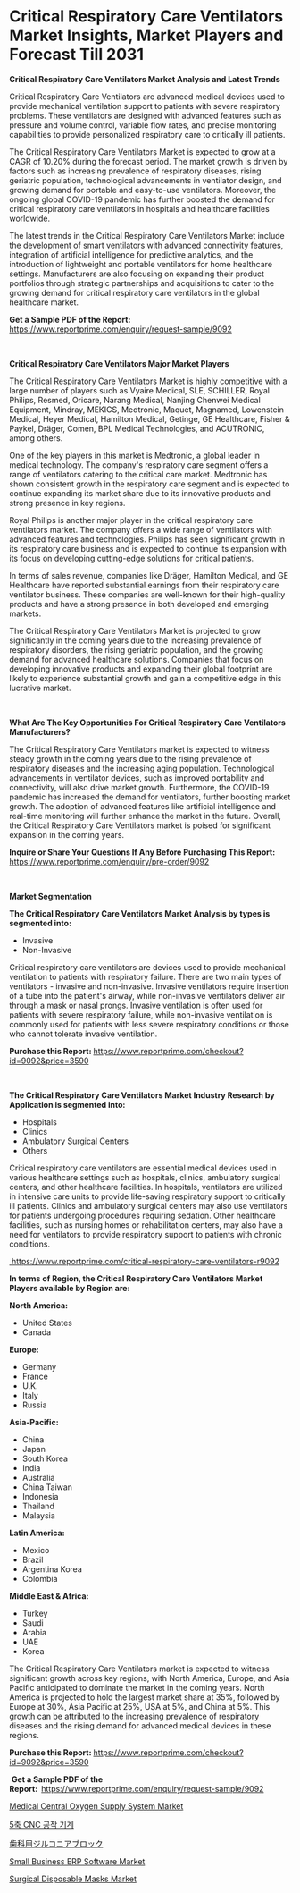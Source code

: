 <p><h1>Critical Respiratory Care Ventilators Market Insights, Market Players and Forecast Till 2031</h1></p><p><strong>Critical Respiratory Care Ventilators Market Analysis and Latest Trends</strong></p>
<p><p>Critical Respiratory Care Ventilators are advanced medical devices used to provide mechanical ventilation support to patients with severe respiratory problems. These ventilators are designed with advanced features such as pressure and volume control, variable flow rates, and precise monitoring capabilities to provide personalized respiratory care to critically ill patients.</p><p>The Critical Respiratory Care Ventilators Market is expected to grow at a CAGR of 10.20% during the forecast period. The market growth is driven by factors such as increasing prevalence of respiratory diseases, rising geriatric population, technological advancements in ventilator design, and growing demand for portable and easy-to-use ventilators. Moreover, the ongoing global COVID-19 pandemic has further boosted the demand for critical respiratory care ventilators in hospitals and healthcare facilities worldwide.</p><p>The latest trends in the Critical Respiratory Care Ventilators Market include the development of smart ventilators with advanced connectivity features, integration of artificial intelligence for predictive analytics, and the introduction of lightweight and portable ventilators for home healthcare settings. Manufacturers are also focusing on expanding their product portfolios through strategic partnerships and acquisitions to cater to the growing demand for critical respiratory care ventilators in the global healthcare market.</p></p>
<p><strong>Get a Sample PDF of the Report:&nbsp;</strong> <a href="https://www.reportprime.com/enquiry/request-sample/9092">https://www.reportprime.com/enquiry/request-sample/9092</a></p>
<p>&nbsp;</p>
<p><strong>Critical Respiratory Care Ventilators Major Market Players</strong></p>
<p><p>The Critical Respiratory Care Ventilators Market is highly competitive with a large number of players such as Vyaire Medical, SLE, SCHILLER, Royal Philips, Resmed, Oricare, Narang Medical, Nanjing Chenwei Medical Equipment, Mindray, MEKICS, Medtronic, Maquet, Magnamed, Lowenstein Medical, Heyer Medical, Hamilton Medical, Getinge, GE Healthcare, Fisher & Paykel, Dräger, Comen, BPL Medical Technologies, and ACUTRONIC, among others.</p><p>One of the key players in this market is Medtronic, a global leader in medical technology. The company's respiratory care segment offers a range of ventilators catering to the critical care market. Medtronic has shown consistent growth in the respiratory care segment and is expected to continue expanding its market share due to its innovative products and strong presence in key regions.</p><p>Royal Philips is another major player in the critical respiratory care ventilators market. The company offers a wide range of ventilators with advanced features and technologies. Philips has seen significant growth in its respiratory care business and is expected to continue its expansion with its focus on developing cutting-edge solutions for critical patients.</p><p>In terms of sales revenue, companies like Dräger, Hamilton Medical, and GE Healthcare have reported substantial earnings from their respiratory care ventilator business. These companies are well-known for their high-quality products and have a strong presence in both developed and emerging markets.</p><p>The Critical Respiratory Care Ventilators Market is projected to grow significantly in the coming years due to the increasing prevalence of respiratory disorders, the rising geriatric population, and the growing demand for advanced healthcare solutions. Companies that focus on developing innovative products and expanding their global footprint are likely to experience substantial growth and gain a competitive edge in this lucrative market.</p></p>
<p>&nbsp;</p>
<p><strong>What Are The Key Opportunities For Critical Respiratory Care Ventilators Manufacturers?</strong></p>
<p><p>The Critical Respiratory Care Ventilators market is expected to witness steady growth in the coming years due to the rising prevalence of respiratory diseases and the increasing aging population. Technological advancements in ventilator devices, such as improved portability and connectivity, will also drive market growth. Furthermore, the COVID-19 pandemic has increased the demand for ventilators, further boosting market growth. The adoption of advanced features like artificial intelligence and real-time monitoring will further enhance the market in the future. Overall, the Critical Respiratory Care Ventilators market is poised for significant expansion in the coming years.</p></p>
<p><strong>Inquire or Share Your Questions If Any Before Purchasing This Report:</strong> <a href="https://www.reportprime.com/enquiry/pre-order/9092">https://www.reportprime.com/enquiry/pre-order/9092</a></p>
<p>&nbsp;</p>
<p><strong>Market Segmentation</strong></p>
<p><strong>The Critical Respiratory Care Ventilators Market Analysis by types is segmented into:</strong></p>
<p><ul><li>Invasive</li><li>Non-Invasive</li></ul></p>
<p><p>Critical respiratory care ventilators are devices used to provide mechanical ventilation to patients with respiratory failure. There are two main types of ventilators - invasive and non-invasive. Invasive ventilators require insertion of a tube into the patient's airway, while non-invasive ventilators deliver air through a mask or nasal prongs. Invasive ventilation is often used for patients with severe respiratory failure, while non-invasive ventilation is commonly used for patients with less severe respiratory conditions or those who cannot tolerate invasive ventilation.</p></p>
<p><strong>Purchase this Report:&nbsp;</strong><a href="https://www.reportprime.com/checkout?id=9092&price=3590">https://www.reportprime.com/checkout?id=9092&price=3590</a></p>
<p>&nbsp;</p>
<p><strong>The Critical Respiratory Care Ventilators Market Industry Research by Application is segmented into:</strong></p>
<p><ul><li>Hospitals</li><li>Clinics</li><li>Ambulatory Surgical Centers</li><li>Others</li></ul></p>
<p><p>Critical respiratory care ventilators are essential medical devices used in various healthcare settings such as hospitals, clinics, ambulatory surgical centers, and other healthcare facilities. In hospitals, ventilators are utilized in intensive care units to provide life-saving respiratory support to critically ill patients. Clinics and ambulatory surgical centers may also use ventilators for patients undergoing procedures requiring sedation. Other healthcare facilities, such as nursing homes or rehabilitation centers, may also have a need for ventilators to provide respiratory support to patients with chronic conditions.</p></p>
<p><a href="https://www.reportprime.com/critical-respiratory-care-ventilators-r9092">&nbsp;https://www.reportprime.com/critical-respiratory-care-ventilators-r9092</a></p>
<p><strong>In terms of Region, the Critical Respiratory Care Ventilators Market Players available by Region are:</strong></p>
<p>
    <p> <strong> North America: </strong>
        <ul>
            <li>United States</li>
            <li>Canada</li>
        </ul>
        </p> 
    <p> <strong> Europe: </strong>
        <ul>
            <li>Germany</li>
            <li>France</li>
            <li>U.K.</li>
            <li>Italy</li>
            <li>Russia</li>
        </ul>
        </p> 
    <p> <strong> Asia-Pacific: </strong>
        <ul>
            <li>China</li>
            <li>Japan</li>
            <li>South Korea</li>
            <li>India</li>
            <li>Australia</li>
            <li>China Taiwan</li>
            <li>Indonesia</li>
            <li>Thailand</li>
            <li>Malaysia</li>
        </ul>
        </p> 
    <p> <strong> Latin America: </strong>
        <ul>
            <li>Mexico</li>
            <li>Brazil</li>
            <li>Argentina Korea</li>
            <li>Colombia</li>
        </ul>
        </p> 
    <p> <strong> Middle East & Africa: </strong>
        <ul>
            <li>Turkey</li>
            <li>Saudi</li>
            <li>Arabia</li>
            <li>UAE</li>
            <li>Korea</li>
        </ul>
    </p>
    </p>
<p><p>The Critical Respiratory Care Ventilators market is expected to witness significant growth across key regions, with North America, Europe, and Asia Pacific anticipated to dominate the market in the coming years. North America is projected to hold the largest market share at 35%, followed by Europe at 30%, Asia Pacific at 25%, USA at 5%, and China at 5%. This growth can be attributed to the increasing prevalence of respiratory diseases and the rising demand for advanced medical devices in these regions.</p></p>
<p><strong>Purchase this Report: </strong><a href="https://www.reportprime.com/checkout?id=9092&price=3590">https://www.reportprime.com/checkout?id=9092&price=3590</a></p>
<p>&nbsp;<strong>Get a Sample PDF of the Report:&nbsp;&nbsp;</strong><a href="https://www.reportprime.com/enquiry/request-sample/9092">https://www.reportprime.com/enquiry/request-sample/9092</a></p>
<p><strong></strong></p>
<p><p><a href="https://github.com/MaraKoelpin2023/Market-Research-Report-List-2/blob/main/medical-central-oxygen-supply-system-market.md">Medical Central Oxygen Supply System Market</a></p><p><a href="https://github.com/muchswr/Market-Research-Report-List-1/blob/main/5163851100044.md">5축 CNC 공작 기계</a></p><p><a href="https://github.com/tubbs463/Market-Research-Report-List-2/blob/main/580949878367.md">歯科用ジルコニアブロック</a></p><p><a href="https://issuu.com/reportprime-2/docs/small-business-erp-software-market-size-2030.pptx">Small Business ERP Software Market</a></p><p><a href="https://github.com/goodweq44/Market-Research-Report-List-1/blob/main/surgical-disposable-masks-market.md">Surgical Disposable Masks Market</a></p></p>